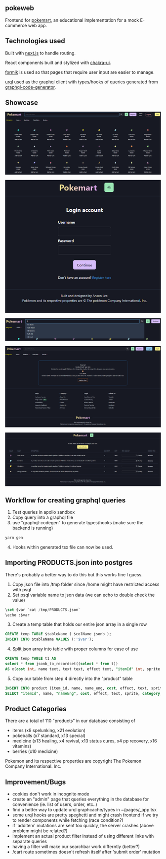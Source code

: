 ## pokeweb

Frontend for [pokemart](https://github.com/ansxnlee/pokemart), an educational implementation for a mock E-commerce web app.

## Technologies used

Built with [next.js](https://github.com/vercel/next.js) to handle routing.

React components built and stylized with [chakra-ui](https://github.com/chakra-ui/chakra-ui).

[formik](https://github.com/jaredpalmer/formik) is used so that pages that require user input are easier to manage.

[urql](https://github.com/FormidableLabs/urql) used as the graphql client with types/hooks of queries generated from [graphql-code-generator](https://github.com/dotansimha/graphql-code-generator).

## Showcase

![verified](./public/md/verified.png "index page for verified user")

![login](./public/md/login.png "login page")

![search](./public/md/search.png "searchbar functionality")

![detail](./public/md/detail.png "dynamic routes for products in database")

![cart](./public/md/cart.png "checkout page")

## Workflow for creating graphql queries

1. Test queries in apollo sandbox
2. Copy query into a graphql file
3. use "graphql-codegen" to generate types/hooks (make sure the backend is running)

```bash
yarn gen
```

4. Hooks within generated tsx file can now be used.

## Importing PRODUCTS.json into postgres

There's probably a better way to do this but this works fine I guess.

1. Copy json file into /tmp folder since /home might have restricted access with psql
2. Set psql variable name to json data (we can echo to double check the value)

```sql
\set $var `cat /tmp/PRODUCTS.json`
\echo :$var
```

3. Create a temp table that holds our entire json array in a single row

```sql
CREATE temp TABLE $tableName ( $colName jsonb );
INSERT INTO $tableName VALUES (:'$var');
```

4. Split json array into table with proper columns for ease of use
```sql
CREATE temp TABLE t1 AS 
select * from jsonb_to_recordset((select * from t)) 
AS x(cost int, name text, text text, effect text, "itemId" int, sprite text, "nameEng" text, category text);
```

5. Copy our table from step 4 directly into the "product" table
```sql
INSERT INTO product (item_id, name, name_eng, cost, effect, text, sprite, category, created, updated) 
SELECT "itemId", name, "nameEng", cost, effect, text, sprite, category, CURRENT_DATE, CURRENT_DATE FROM t1;
```

## Product Categories

There are a total of 110 "products" in our database consisting of
- items (x9 spelunking, x21 evolution)
- pokeballs (x7 standard, x13 special)
- medicine (x13 healing, x4 revival, x13 status cures, x4 pp recovery, x16 vitamins)
- berries (x10 medicine)

Pokemon and its respective properties are copyright The Pokemon Company International. Inc.

## Improvement/Bugs

- cookies don't work in incognito mode
- create an "admin" page that queries everything in the database for convenience (ie. list of users, order, etc..)
- find a better way to update urql graphcache/types in ~/pages/_app.tsx
- some urql hooks are pretty speghetti and might crash frontend if we try to render components while fetching (race condition?)
- if 'additem' mutations are sent too quickly, the server crashes (above problem might be related?)
- implement an actual product filter instead of using different links with separate queries
- having a filter will make our searchbar work differntly (better?)
- /cart route sometimes doesn't refresh itself after 'submit order' mutation
